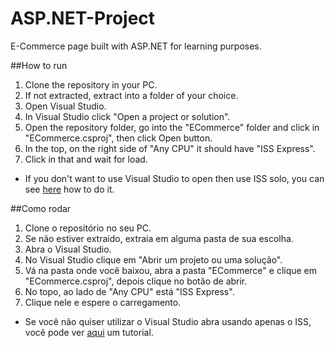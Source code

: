 # ASP.NET-Project
E-Commerce page built with ASP.NET for learning purposes.

##How to run
1. Clone the repository in your PC.
2. If not extracted, extract into a folder of your choice.
3. Open Visual Studio.
4. In Visual Studio click "Open a project or solution".
5. Open the repository folder, go into the "ECommerce" folder and click in "ECommerce.csproj", then click Open button.
6. In the top, on the right side of "Any CPU" it should have "ISS Express".
7. Click in that and wait for load.

- If you don't want to use Visual Studio to open then use ISS solo, you can see [here](https://docs.microsoft.com/en-us/iis/application-frameworks/scenario-build-an-aspnet-website-on-iis/configure-an-asp-net-website-on-iis) how to do it.

##Como rodar
1. Clone o repositório no seu PC.
2. Se não estiver extraido, extraia em alguma pasta de sua escolha.
3. Abra o Visual Studio.
4. No Visual Studio clique em "Abrir um projeto ou uma solução".
5. Vá na pasta onde você baixou, abra a pasta "ECommerce" e clique em "ECommerce.csproj", depois clique no botão de abrir.
6. No topo, ao lado de "Any CPU" está "ISS Express".
7. Clique nele e espere o carregamento.

- Se você não quiser utilizar o Visual Studio abra usando apenas o ISS, você pode ver [aqui](https://docs.microsoft.com/en-us/iis/application-frameworks/scenario-build-an-aspnet-website-on-iis/configure-an-asp-net-website-on-iis) um tutorial.
